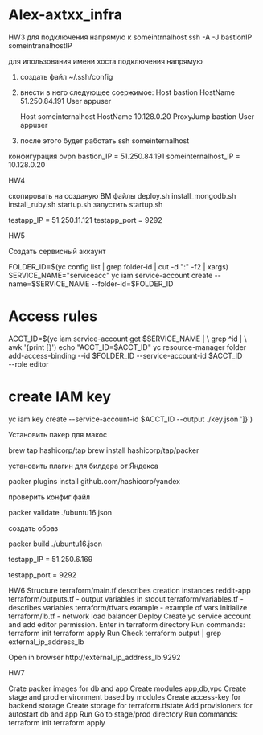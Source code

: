 # Alex-axtxx_infra
HW3
для подключения напрямую к someintrnalhost
ssh -A -J bastionIP someintranalhostIP

для ипользования  имени хоста  подключения напрямую
1. создать файл ~/.ssh/config
2. внести в него следующее соержимое:
	Host bastion
	HostName 51.250.84.191
	User appuser

	Host someinternalhost
	HostName 10.128.0.20
	ProxyJump bastion
	User appuser
3. после этого будет работать ssh someinternalhost


конфигурация ovpn
bastion_IP = 51.250.84.191
someinternalhost_IP = 10.128.0.20


HW4

скопировать на созданую ВМ файлы
deploy.sh
install_mongodb.sh
install_ruby.sh
startup.sh
запустить startup.sh

testapp_IP = 51.250.11.121
testapp_port = 9292


HW5

Создать сервисный аккаунт

FOLDER_ID=$(yc config list | grep folder-id  | cut -d ":" -f2 | xargs)
SERVICE_NAME="serviceacc"
yc iam service-account create --name=$SERVICE_NAME --folder-id=$FOLDER_ID
# Access rules
ACCT_ID=$(yc iam service-account get $SERVICE_NAME | \
          grep ^id | \
                    awk '{print [}')
                    echo "ACCT_ID=$ACCT_ID"
                    yc resource-manager folder add-access-binding --id $FOLDER_ID --service-account-id $ACCT_ID \
                        --role editor

#  create IAM key
 yc iam key create --service-account-id $ACCT_ID --output ./key.json
 ']}')

 Установить пакер для макос

brew tap hashicorp/tap
brew install hashicorp/tap/packer

установить плагин для билдера от Яндекса

packer plugins install github.com/hashicorp/yandex

проверить конфиг файл

packer validate ./ubuntu16.json

создать образ

packer build ./ubuntu16.json

testapp_IP = 51.250.6.169

testapp_port = 9292


HW6
Structure
terraform/main.tf describes creation instances reddit-app
terraform/outputs.tf - output variables in stdout
terraform/variables.tf - describes variables
terraform/tfvars.example - example of vars initialize
terraform/lb.tf - network load balancer
Deploy
Create yc service account and add editor permission.
Enter in terraform directory
Run commands:
 terraform init
 terraform apply
Run Check
terraform output | grep external_ip_address_lb

Open in browser http://external_ip_address_lb:9292


HW7

Crate packer images for db and app
Create modules app,db,vpc
Create stage and prod environment based by modules
Create access-key for backend storage
Create storage for terraform.tfstate
Add provisioners for autostart db and app
Run
Go to stage/prod directory
Run commands:
 terraform init
 terraform apply
